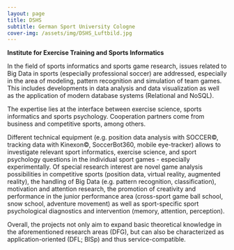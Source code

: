 ```yaml
---
layout: page
title: DSHS
subtitle: German Sport University Cologne
cover-img: /assets/img/DSHS_Luftbild.jpg
---
```

**Institute for Exercise Training and Sports Informatics**

In the field of sports informatics and sports game research, issues related to Big Data in sports (especially professional soccer) are addressed, especially in the area of modeling, pattern recognition and simulation of team games. This includes developments in data analysis and data visualization as well as the application of modern database systems (Relational and NoSQL). 

The expertise lies at the interface between exercise science, sports informatics and sports psychology. Cooperation partners come from business and competitive sports, among others.

Different technical equipment (e.g. position data analysis with SOCCER©, tracking data with Kinexon©, SoccerBot360, mobile eye-tracker) allows to investigate relevant sport informatics, exercise science, and sport psychology questions in the individual sport games - especially experimentally. Of special research interest are novel game analysis possibilities in competitive sports (position data, virtual reality, augmented reality), the handling of Big Data (e.g. pattern recognition, classification), motivation and attention research, the promotion of creativity and performance in the junior performance area (cross-sport game ball school, snow school, adventure movement) as well as sport-specific sport psychological diagnostics and intervention (memory, attention, perception).

Overall, the projects not only aim to expand basic theoretical knowledge in the aforementioned research areas (DFG), but can also be characterized as application-oriented (DFL; BISp) and thus service-compatible.